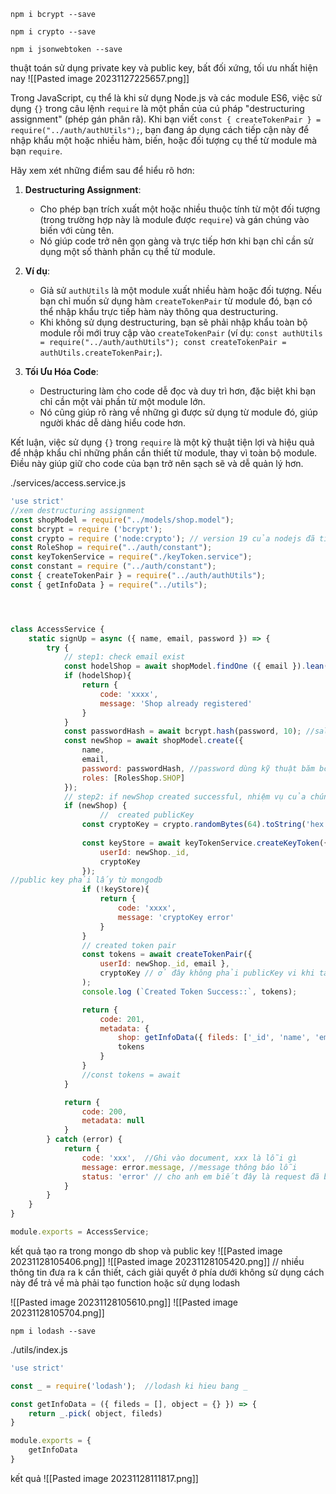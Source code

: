 
``` 
npm i bcrypt --save
```

``` 
npm i crypto --save   
```

``` 
npm i jsonwebtoken --save
```

thuật toán sử dụng private key và public key, bất đối xứng, tối ưu nhất hiện nay
![[Pasted image 20231127225657.png]]

Trong JavaScript, cụ thể là khi sử dụng Node.js và các module ES6, việc sử dụng `{}` trong câu lệnh `require` là một phần của cú pháp "destructuring assignment" (phép gán phân rã). Khi bạn viết `const { createTokenPair } = require("../auth/authUtils");`, bạn đang áp dụng cách tiếp cận này để nhập khẩu một hoặc nhiều hàm, biến, hoặc đối tượng cụ thể từ module mà bạn `require`.

Hãy xem xét những điểm sau để hiểu rõ hơn:

1. **Destructuring Assignment**:
    
    - Cho phép bạn trích xuất một hoặc nhiều thuộc tính từ một đối tượng (trong trường hợp này là module được `require`) và gán chúng vào biến với cùng tên.
    - Nó giúp code trở nên gọn gàng và trực tiếp hơn khi bạn chỉ cần sử dụng một số thành phần cụ thể từ module.
2. **Ví dụ**:
    
    - Giả sử `authUtils` là một module xuất nhiều hàm hoặc đối tượng. Nếu bạn chỉ muốn sử dụng hàm `createTokenPair` từ module đó, bạn có thể nhập khẩu trực tiếp hàm này thông qua destructuring.
    - Khi không sử dụng destructuring, bạn sẽ phải nhập khẩu toàn bộ module rồi mới truy cập vào `createTokenPair` (ví dụ: `const authUtils = require("../auth/authUtils"); const createTokenPair = authUtils.createTokenPair;`).
3. **Tối Ưu Hóa Code**:
    
    - Destructuring làm cho code dễ đọc và duy trì hơn, đặc biệt khi bạn chỉ cần một vài phần từ một module lớn.
    - Nó cũng giúp rõ ràng về những gì được sử dụng từ module đó, giúp người khác dễ dàng hiểu code hơn.

Kết luận, việc sử dụng `{}` trong `require` là một kỹ thuật tiện lợi và hiệu quả để nhập khẩu chỉ những phần cần thiết từ module, thay vì toàn bộ module. Điều này giúp giữ cho code của bạn trở nên sạch sẽ và dễ quản lý hơn.


./services/access.service.js
``` js
'use strict'
//xem destructuring assignment
const shopModel = require("../models/shop.model");
const bcrypt = require ('bcrypt');
const crypto = require ('node:crypto'); // version 19 của nodejs đã tích hợp crypto vào rồi
const RoleShop = require("../auth/constant");
const keyTokenService = require("./keyToken.service");
const constant = require ("../auth/constant");
const { createTokenPair } = require("../auth/authUtils");
const { getInfoData } = require("../utils");




class AccessService {
    static signUp = async ({ name, email, password }) => {
        try {
            // step1: check email exist
            const hodelShop = await shopModel.findOne ({ email }).lean() //lean query nhanh, giam tai size , tra ve mot object javascript thuan tuy
            if (hodelShop){
                return {
                    code: 'xxxx',
                    message: 'Shop already registered'
                }
            }
            const passwordHash = await bcrypt.hash(password, 10); //saltOrRounds=10, mật khẩu phức tạp khó khăn hơn, nếu 20 càng khó khăn hơn nhưng sẽ ảnh hưởng đến CPU. 10 là tốt nhất
            const newShop = await shopModel.create({
                name, 
                email, 
                password: passwordHash, //password dùng kỹ thuật băm bcrypt -> lưu vào trong mã các kí tự không ai nhận ra, lợi ích: khi bị rò rỉ database, hacker k biết password để đăng nhập vào hệ thống, k thể injection
                roles: [RolesShop.SHOP]
            });
            // step2: if newShop created successful, nhiệm vụ của chúng ta sẽ tạo ra cho shop này một request token và refresh token, để khi người ta đăng nhập thành công sẽ dùng các token này để truy cập vào hệ thống tạo product luôn. Có 2 cách triển khai một hệ thống shop. Lúc trước, hệ thống khác khi đăng kí xong, k cần return một token nào cả, redirect sang trang login, khi login thành công thì mới cấp cho token. Có nhiều hệ thống, khi request xong thì cho truy cập vào database hệ thống luôn. Ở đây sử dụng cách 2
            if (newShop) {
                    //  created publicKey 
				const cryptoKey = crypto.randomBytes(64).toString('hex');
                
                const keyStore = await keyTokenService.createKeyToken({
                    userId: newShop._id,
                    cryptoKey
                });
//public key phải lấy từ mongodb
                if (!keyStore){
                    return {
                        code: 'xxxx',
                        message: 'cryptoKey error'
                    }
                }
				// created token pair
                const tokens = await createTokenPair({
	                userId: newShop._id, email }, 
	                cryptoKey // ở đây không phải publicKey vi khi ta lưu vào hệ thống là publicKey string thì ta phải lấy ra từ hệ thống public key string 
	            );
                console.log (`Created Token Success::`, tokens);

                return {
                    code: 201,
                    metadata: {
                        shop: getInfoData({ fileds: ['_id', 'name', 'email'], object: newShop}), //xem ./utils/index.js
                        tokens
                    }
                }
                //const tokens = await 
            }

            return {
                code: 200,
                metadata: null
            }        
        } catch (error) {
            return {
                code: 'xxx',  //Ghi vào document, xxx là lỗi gì
                message: error.message, //message thông báo lỗi
                status: 'error' // cho anh em biết đây là request đã bị lỗi
            }
        }
    }
}

module.exports = AccessService;
```



kết quả
tạo ra trong mongo db shop và public key
![[Pasted image 20231128105406.png]]
![[Pasted image 20231128105420.png]]
// nhiều thông tin đưa ra k cần thiết, cách giải quyết ở phía dưới
không sử dụng cách này để trả về mà phải tạo function hoặc sử dụng lodash

![[Pasted image 20231128105610.png]]
![[Pasted image 20231128105704.png]]

``` 
npm i lodash --save
```


./utils/index.js
``` js
'use strict'

const _ = require('lodash');  //lodash ki hieu bang _

const getInfoData = ({ fileds = [], object = {} }) => {
    return _.pick( object, fileds)
}

module.exports = {
    getInfoData
}

```

kết quả 
![[Pasted image 20231128111817.png]]